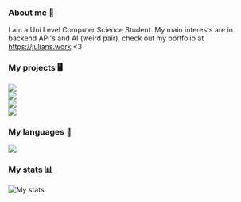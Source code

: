 ### About me 👋
I am a Uni Level Computer Science Student. My main interests are in backend API's and AI (weird pair), check out my portfolio at https://julians.work <3

### My projects 🖥️
<!-- <style>
  .grid-container {
    display: grid;
    grid-template-columns: auto auto;
  }
</style> -->
<div class="grid-container">
  <div class="grid-item">
    <a href="https://github.com/NexInfinite/whython"><img src="https://github-readme-stats.vercel.app/api/pin/?username=NexInfinite&repo=whython&show_owner=true&theme=radical&hide_border=true"></a>
  </div>
    
  <div class="grid-item">
    <a href="https://github.com/NexInfinite/discordBotHelp"><img src="https://github-readme-stats.vercel.app/api/pin/?username=NexInfinite&repo=DiscordBotHelp&show_owner=true&theme=radical&hide_border=true"></a>
  </div>
  
  <div class="grid-item">
    <a href="https://github.com/NexInfinite/videotoascii"><img src="https://github-readme-stats.vercel.app/api/pin/?username=NexInfinite&repo=videotoascii&show_owner=true&theme=radical&hide_border=true"></a>
  </div>
    
  <div class="grid-item">
    <a href="https://github.com/NexInfinite/hivenpy"><img src="https://github-readme-stats.vercel.app/api/pin/?username=NexInfinite&repo=hivenpy&show_owner=true&theme=radical&hide_border=true"></a>
  </div>
</div>


### My languages 👀
<img src="https://github-readme-stats.vercel.app/api/top-langs/?username=nexinfinite&show_icons=true&hide_border=false&theme=radical&hide_border=true">

### My stats 📊
<img src="https://github-readme-stats.vercel.app/api?username=NexInfinite&show_icons=true&hide_border=false&theme=radical&hide_border=true" alt="My stats">


